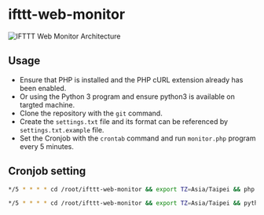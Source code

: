 # ifttt-web-monitor

![IFTTT Web Monitor Architecture](https://i.imgur.com/8c4Lkbe.png)

## Usage

- Ensure that PHP is installed and the PHP cURL extension already has been enabled.
- Or using the Python 3 program and ensure python3 is available on targted machine.
- Clone the repository with the `git` command.
- Create the `settings.txt` file and its format can be referenced by `settings.txt.example` file.
- Set the Cronjob with the `crontab` command and run `monitor.php` program every 5 minutes.

## Cronjob setting

```Bash
*/5 * * * * cd /root/ifttt-web-monitor && export TZ=Asia/Taipei && php monitor.php
```

```Bash
*/5 * * * * cd /root/ifttt-web-monitor && export TZ=Asia/Taipei && python3 monitor.py
```
